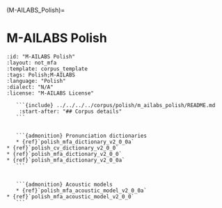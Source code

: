 
(M-AILABS_Polish)=
# M-AILABS Polish

``````{corpus} M-AILABS Polish
:id: "M-AILABS Polish"
:layout: not_mfa
:template: corpus_template
:tags: Polish;M-AILABS
:language: "Polish"
:dialect: "N/A"
:license: "M-AILABS License"

   ```{include} ../../../../corpus/polish/m_ailabs_polish/README.md
    :start-after: "## Corpus details"
   ```


   ```{admonition} Pronunciation dictionaries
   * {ref}`polish_mfa_dictionary_v2_0_0a`
* {ref}`polish_cv_dictionary_v2_0_0`
* {ref}`polish_mfa_dictionary_v2_0_0`
* {ref}`polish_mfa_dictionary_v2_0_0a`
   ```


   ```{admonition} Acoustic models
   * {ref}`polish_mfa_acoustic_model_v2_0_0a`
* {ref}`polish_mfa_acoustic_model_v2_0_0`
   ```
``````
